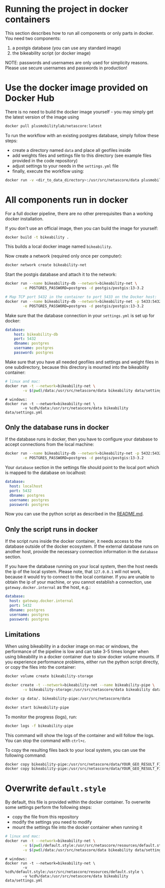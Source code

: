 # Running the project in docker containers

This section describes how to run all components or only parts in docker.
You need two components:

1. a postgis database (you can use any standard image)
2. the bikeability script (or docker image)

NOTE: passwords and usernames are only used for simplicity reasons. Please use secure usernames and passwords in production!

# Use the docker image provided on Docker Hub

There is no need to build the docker image yourself - you may simply get the latest version of the image using

```bash
docker pull plusmobilitylab/netascore:latest
```

To run the workflow with an existing postgres database, simply follow these steps:

- create a directory named `data` and place all geofiles inside
- add weights files and settings file to this directory (see example files provided in the code repository)
- adjust settings to your needs in the `settings.yml` file
- finally, execute the workflow using:

```bash
docker run -v <dir_to_data_directory>:/usr/src/netascore/data plusmobilitylab/netascore data/settings.yml
```

# All components run in docker

For a full docker pipeline, there are no other prerequisites than a working docker installation.

If you don't use an official image, then you can build the image for yourself:

```bash
docker build -t bikeability .
```

This builds a local docker image named `bikeability`.

Now create a network (required only once per computer):

```bash
docker network create bikeability-net 
```

Start the postgis database and attach it to the network:

```bash
docker run --name bikeability-db --network=bikeability-net \
        -e POSTGRES_PASSWORD=postgres -d postgis/postgis:13-3.2
```

```bash
# Map TCP port 5432 in the container to port 5433 on the Docker host:
docker run --name bikeability-db --network=bikeability-net -p 5433:5432 \
        -e POSTGRES_PASSWORD=postgres -d postgis/postgis:13-3.2
```

Make sure that the database connection in your `settings.yml` is set up for docker:

```yml
database:
    host: bikeability-db
    port: 5432
    dbname: postgres
    username: postgres
    password: postgres
```

Make sure that you have all needed geofiles and settings and weight files in one subdirectory, because this directory is
mounted into the bikeability container:

```bash
# linux and mac:
docker run -t --network=bikeability-net \
        -v $(pwd)/data:/usr/src/netascore/data bikeability data/settings.yml
```

```shell
# windows:
docker run -t --network=bikeability-net \
        -v %cd%/data:/usr/src/netascore/data bikeability data/settings.yml
``` 

## Only the database runs in docker

If the database runs in docker, then you have to configure your database to accept connections from the local machine:

```bash
docker run --name bikeability-db --network=bikeability-net -p 5432:5432 \
        -e POSTGRES_PASSWORD=postgres -d postgis/postgis:13-3.2
```

Your `database` section in the settings file should point to the local port which is mapped to the database on localhost:

```yml
database:
  host: localhost
  port: 5432
  dbname: postgres
  username: postgres
  password: postgres
```

Now you can use the python script as described in the [README.md](README.md).

## Only the script runs in docker

If the script runs inside the docker container, it needs access to the database outside of the docker ecosystem.
If the external database runs on another host, provide the necessary connection information in the `database` section.

If you have the database running on your local system, then the host needs the ip of the local system. Please note, that
`127.0.0.1` will not work, because it would try to connect to the local container. If you are unable to obtain the ip of your
machine, or you cannot establish a connection, use `gateway.docker.internal` as the host, e.g.:

```yml
database:
  host: gateway.docker.internal
  port: 5432
  dbname: postgres
  username: postgres
  password: postgres
```

## Limitations

When using bikeability in a docker image on mac or windows, the performance of the pipeline is low and can take 3-5 times longer when using bikeability in a docker container due to slow docker volume mounts.
If you experience performance problems, either run the python script directly, or copy the files into the container:

```bash
docker volume create bikeability-storage

docker create -t --network=bikeability-net --name bikeability-pipe \
        -v bikeability-storage:/usr/src/netascore/data bikeability data/settings.yml

docker cp data/. bikeability-pipe:/usr/src/netascore/data

docker start bikeability-pipe
```

To monitor the progress (logs), run:

```bash
docker logs -f bikeability-pipe
```

This command will show the logs of the container and will follow the logs. You can stop the command with `ctrl+c`.

To copy the resulting files back to your local system, you can use the following command:

```bash
docker copy bikeability-pipe:/usr/src/netascore/data/YOUR_GEO_RESULT_FILE1.gpkg .
docker copy bikeability-pipe:/usr/src/netascore/data/YOUR_GEO_RESULT_FILE2.gpkg .
```

# Overwrite `default.style`

By default, this file is provided within the docker container. To overwrite some settings perform the following steps:

- copy the file from this repository
- modify the settings you need to modify
- mount the settings file into the docker container when running it

```bash
# linux and mac:
docker run -t --network=bikeability-net \
        -v $(pwd)/default.style:/usr/src/netascore/resources/default.style \
        -v $(pwd)/data:/usr/src/netascore/data bikeability data/settings.yml
```

```shell
# windows:
docker run -t --network=bikeability-net \
        -v %cd%/default.style:/usr/src/netascore/resources/default.style \
        -v %cd%/data:/usr/src/netascore/data bikeability data/settings.yml
``` 

